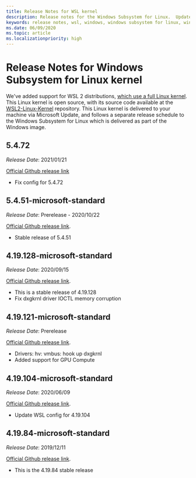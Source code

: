 ```yaml
---
title: Release Notes for WSL kernel 
description: Release notes for the Windows Subsystem for Linux.  Updated monthly.
keywords: release notes, wsl, windows, windows subsystem for linux, windowssubsystem, ubuntu, kernel
ms.date: 06/09/2020
ms.topic: article
ms.localizationpriority: high
---
```


# Release Notes for Windows Subsystem for Linux kernel

We've added support for WSL 2 distributions, [which use a full Linux kernel](https://devblogs.microsoft.com/commandline/shipping-a-linux-kernel-with-windows/). This Linux kernel is open source, with its source code available at the [WSL2-Linux-Kernel](https://github.com/microsoft/WSL2-Linux-Kernel) repository. This Linux kernel is delivered to your machine via Microsoft Update, and follows a separate release schedule to the Windows Subsystem for Linux which is delivered as part of the Windows image.

## 5.4.72
*Release Date*: 2021/01/21

[Official Github release link](https://github.com/microsoft/WSL2-Linux-Kernel/releases/tag/linux-msft-5.4.72)

* Fix config for 5.4.72

## 5.4.51-microsoft-standard
*Release Date*: Prerelease - 2020/10/22

[Official Github release link](https://github.com/microsoft/WSL2-Linux-Kernel/releases/tag/linux-msft-5.4.51).

* Stable release of 5.4.51

## 4.19.128-microsoft-standard
*Release Date*: 2020/09/15

[Official Github release link](https://github.com/microsoft/WSL2-Linux-Kernel/releases/tag/4.19.128-microsoft-standard).

* This is a stable release of 4.19.128
* Fix dxgkrnl driver IOCTL memory corruption

## 4.19.121-microsoft-standard
*Release Date*: Prerelease

[Official Github release link](https://github.com/microsoft/WSL2-Linux-Kernel/releases/tag/4.19.121-microsoft-standard).

* Drivers: hv: vmbus: hook up dxgkrnl
* Added support for GPU Compute

## 4.19.104-microsoft-standard
*Release Date*: 2020/06/09

[Official Github release link](https://github.com/microsoft/WSL2-Linux-Kernel/releases/tag/4.19.104-microsoft-standard).

* Update WSL config for 4.19.104

## 4.19.84-microsoft-standard
*Release Date*: 2019/12/11

[Official Github release link](https://github.com/microsoft/WSL2-Linux-Kernel/releases/tag/4.19.84-microsoft-standard).

* This is the 4.19.84 stable release


